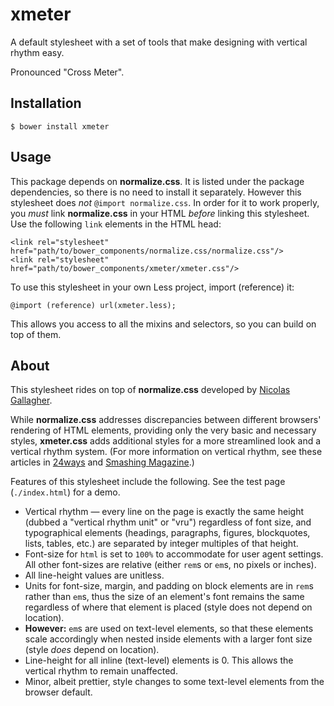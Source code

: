 # xmeter
A default stylesheet with a set of tools that make designing with vertical rhythm easy.

Pronounced "Cross Meter".

## Installation

    $ bower install xmeter

## Usage

This package depends on **normalize.css**. It is listed under the package dependencies,
so there is no need to install it separately. However this stylesheet does *not*
`@import normalize.css`. In order for it
to work properly, you *must* link **normalize.css** in your HTML *before* linking this stylesheet.
Use the following `link` elements
in the HTML head:

    <link rel="stylesheet" href="path/to/bower_components/normalize.css/normalize.css"/>
    <link rel="stylesheet" href="path/to/bower_components/xmeter/xmeter.css"/>

To use this stylesheet in your own Less project, import (reference) it:

    @import (reference) url(xmeter.less);

This allows you access to all the mixins and selectors, so you can build on top of them.

## About

This stylesheet rides on top of **normalize.css** developed by
[Nicolas Gallagher](http://necolas.github.io/normalize.css/).

While **normalize.css** addresses discrepancies between different browsers' rendering of HTML
elements, providing only the very basic and necessary styles, **xmeter.css** adds additional
styles for a more streamlined look and a vertical rhythm system. (For more information on
vertical rhythm, see these articles in
[24ways](http://24ways.org/2006/compose-to-a-vertical-rhythm/) and
[Smashing Magazine](http://www.smashingmagazine.com/2011/03/14/technical-web-typography-guidelines-and-techniques/#tt-rhythm).)

Features of this stylesheet include the following. See the test page (`./index.html`)
for a demo.

- Vertical rhythm &mdash; every line on the page is exactly the same height
  (dubbed a "vertical rhythm unit" or "vru") regardless of font size, and typographical
  elements (headings, paragraphs, figures, blockquotes, lists, tables, etc.) are separated
  by integer multiples of that height.
- Font-size for `html` is set to `100%` to accommodate for user agent settings. All other
  font-sizes are relative (either `rem`s or `em`s, no pixels or inches).
- All line-height values are unitless.
- Units for font-size, margin, and padding on block elements are in `rem`s rather than `em`s,
  thus the size of an element's font remains the same regardless of where that element is placed
  (style does not depend on location).
- **However:** `em`s are used on text-level elements, so that these elements scale accordingly
  when nested inside elements with a larger font size (style *does* depend on location).
- Line-height for all inline (text-level) elements is 0. This allows the vertical rhythm to
  remain unaffected.
- Minor, albeit prettier, style changes to some text-level elements from the browser default.
